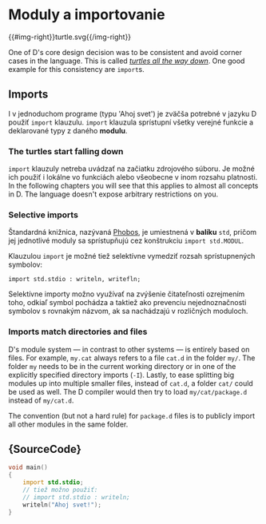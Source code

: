 # Moduly a importovanie

{{#img-right}}turtle.svg{{/img-right}}

One of D's core design decision was to be consistent and avoid corner cases
in the language.
This is called [_turtles all the way down_](https://en.wikipedia.org/wiki/Turtles_all_the_way_down).
One good example for this consistency are `import`s.

## Imports

I v jednoduchom programe (typu 'Ahoj svet') je zväčša potrebné v jazyku D použiť `import` klauzulu.
`import` klauzula sprístupní všetky verejné funkcie a deklarované typy z daného **modulu**.

### The turtles start falling down

`import` klauzuly netreba uvádzať na začiatku zdrojového súboru.
Je možné ich použiť i lokálne vo funkciách alebo všeobecne v inom rozsahu platnosti.
In the following chapters you will see that this applies to almost all concepts in D. The language doesn't expose arbitrary restrictions on you.

### Selective imports

Štandardná knižnica, nazývaná [Phobos](https://dlang.org/phobos/),
je umiestnená v **balíku** `std`, pričom jej jednotlivé moduly sa sprístupňujú cez konštrukciu `import std.MODUL`.

Klauzulou `import` je možné tiež selektívne vymedziť rozsah sprístupnených symbolov:

    import std.stdio : writeln, writefln;

Selektívne importy možno využívať na zvýšenie čitateľnosti
ozrejmením toho, odkiaľ symbol pochádza a taktiež ako prevenciu
nejednoznačnosti symbolov s rovnakým názvom, ak sa nachádzajú v rozličných moduloch.

### Imports match directories and files

D's module system — in contrast to other systems — is entirely based on files.
For example, `my.cat` always refers to a file `cat.d` in the folder `my/`.
The folder `my` needs to be in the current working directory or
in one of the explicitly specified directory imports (`-I`).
Lastly, to ease splitting big modules up into multiple smaller files,
instead of `cat.d`, a folder `cat/` could be used as well.
The D compiler would then try to load `my/cat/package.d` instead of `my/cat.d`.

The convention (but not a hard rule) for `package.d` files is to publicly import
all other modules in the same folder.

## {SourceCode}

```d
void main()
{
    import std.stdio;
    // tiež možno použiť:
    // import std.stdio : writeln;
    writeln("Ahoj svet!");
}
```
